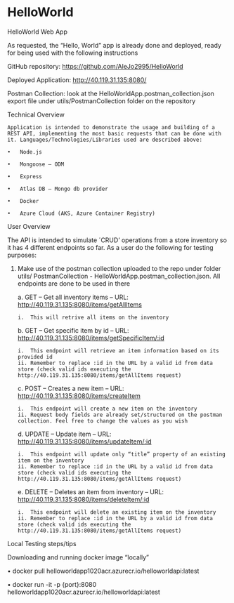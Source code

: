 # HelloWorld
HelloWorld Web App


As requested, the “Hello, World” app is already done and deployed, ready for being used with the following instructions

  GitHub repository: https://github.com/AleJo2995/HelloWorld

  Deployed Application: http://40.119.31.135:8080/
  
  Postman Collection: look at the HelloWorldApp.postman_collection.json export file under utils/PostmanCollection folder on the repository

Technical Overview

    Application is intended to demonstrate the usage and building of a REST API, implementing the most basic requests that can be done with it. Languages/Technologies/Libraries used are described above: 
    
    •	Node.js
    
    •	Mongoose – ODM
    
    •	Express
    
    •	Atlas DB – Mongo db provider
    
    •	Docker
    
    •	Azure Cloud (AKS, Azure Container Registry)
    
User Overview
  
  The API is intended to simulate ´CRUD’ operations from a store inventory so it has 4 different endpoints so far. As a user do the following for testing purposes:
  
1.	Make use of the postman collection uploaded to the repo under folder utils/ PostmanCollection - HelloWorldApp.postman_collection.json. All endpoints are done to be used  in there

      a.	GET – Get all inventory items – URL: http://40.119.31.135:8080/items/getAllItems
      
        i.	This will retrive all items on the inventory
        
      b.	GET – Get specific item by id – URL: http://40.119.31.135:8080/items/getSpecificItem/:id
      
        i.	This endpoint will retrieve an item information based on its provided id
        ii.	Remember to replace :id in the URL by a valid id from data store (check valid ids executing the http://40.119.31.135:8080/items/getAllItems request)
        
      c.	POST – Creates a new item – URL: http://40.119.31.135:8080/items/createItem
      
        i.	This endpoint will create a new item on the inventory
        ii.	Request body fields are already set/structured on the postman collection. Feel free to change the values as you wish
        
      d.	UPDATE – Update item – URL: http://40.119.31.135:8080/items/updateItem/:id
      
        i.	This endpoint will update only “title” property of an existing item on the inventory
        ii.	Remember to replace :id in the URL by a valid id from data store (check valid ids executing the http://40.119.31.135:8080/items/getAllItems request)
        
      e.	DELETE – Deletes an item from inventory – URL: http://40.119.31.135:8080/items/deleteItem/:id
      
        i.	This endpoint will delete an existing item on the inventory
        ii.	Remember to replace :id in the URL by a valid id from data store (check valid ids executing the http://40.119.31.135:8080/items/getAllItems request)
        

Local Testing steps/tips

Downloading and running docker image “locally” 

•	docker pull helloworldapp1020acr.azurecr.io/helloworldapi:latest

•	docker run -it -p {port}:8080 helloworldapp1020acr.azurecr.io/helloworldapi:latest
